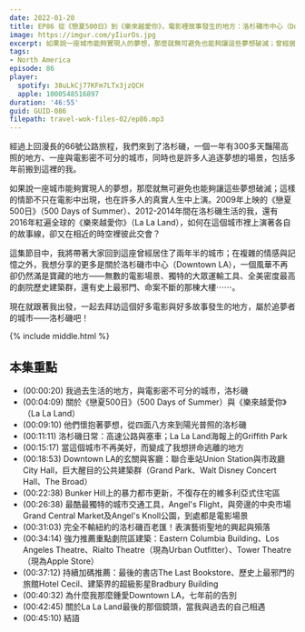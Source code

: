 ```yaml
---
date: 2022-01-20
title: EP86 從《戀夏500日》到《樂來越愛你》，電影裡故事發生的地方：洛杉磯市中心（Downtown LA）
image: https://imgur.com/yIiurOs.jpg
excerpt: 如果說一座城市能夠實現人的夢想，那麼就無可避免也能夠讓這些夢想破滅；曾經居住在洛杉磯的我，真實人生中如何和《戀夏500日》與《樂來越愛你》的故事線有了交會？風華不再卻仍然滿是寶藏的洛杉磯市中心（Downtown LA），為何又如此令我鍾愛？一起去拜訪這座屬於追夢者的城市吧！
tags:
- North America
episode: 86
player:
  spotify: 38uLkCj77KFm7LTx3jzQCH
  apple: 1000548516897
duration: '46:55'
guid: GUID-086
filepath: travel-wok-files-02/ep86.mp3
---
```

經過上回漫長的66號公路旅程，我們來到了洛杉磯，一個一年有300多天豔陽高照的地方、一座與電影密不可分的城市，同時也是許多人追逐夢想的場景，包括多年前搬到這裡的我。

如果說一座城市能夠實現人的夢想，那麼就無可避免也能夠讓這些夢想破滅；這樣的情節不只在電影中出現，也在許多人的真實人生中上演。2009年上映的《戀夏500日》（500 Days of Summer）、2012-2014年間在洛杉磯生活的我，還有2016年紅遍全球的《樂來越愛你》（La La Land），如何在這個城市裡上演著各自的故事線，卻又在相近的時空裡彼此交會？

這集節目中，我將帶著大家回到這座曾經居住了兩年半的城市；在複雜的情感與記憶之外，我想分享的更多是關於洛杉磯市中心（Downtown LA），一個風華不再卻仍然滿是寶藏的地方——無數的電影場景、獨特的大眾運輸工具、全美密度最高的劇院歷史建築群，還有史上最邪門、命案不斷的那棟大樓⋯⋯。

現在就跟著我出發，一起去拜訪這個好多電影與好多故事發生的地方，屬於追夢者的城市——洛杉磯吧！

{% include middle.html %}

## 本集重點

* (00:00:20) 我過去生活的地方，與電影密不可分的城市，洛杉磯
* (00:04:09) 關於《戀夏500日》（500 Days of Summer）與《樂來越愛你》（La La Land）
* (00:09:10) 他們懷抱著夢想，從四面八方來到陽光普照的洛杉磯
* (00:11:11) 洛杉磯日常：高速公路與塞車；La La Land海報上的Griffith Park
* (00:15:17) 當這個城市不再美好，而變成了我想拼命逃離的地方
* (00:18:53) Downtown LA的玄關與客廳：聯合車站Union Station與市政廳City Hall，巨大醒目的公共建築群（Grand Park、Walt Disney Concert Hall、The Broad）
* (00:22:38) Bunker Hill上的暴力都市更新，不復存在的維多利亞式住宅區
* (00:26:38) 最酷最獨特的城市交通工具，Angel's Flight，與旁邊的中央市場Grand Central Market及Angel's Knoll公園，到處都是電影場景
* (00:31:03) 完全不輸紐約的洛杉磯百老匯！表演藝術聖地的興起與殞落
* (00:34:14) 強力推薦重點劇院區建築：Eastern Columbia Building、Los Angeles Theatre、Rialto Theatre（現為Urban Outfitter）、Tower Theatre（現為Apple Store）
* (00:37:12) 持續加碼推薦：最後的書店The Last Bookstore、歷史上最邪門的旅館Hotel Cecil、建築界的超級影星Bradbury Building
* (00:40:32) 為什麼我那麼鍾愛Downtown LA，七年前的告別
* (00:42:45) 關於La La Land最後的那個鏡頭，當我與過去的自己相遇
* (00:45:10) 結語

